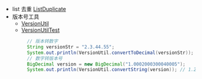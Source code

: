 - list 去重 [ListDuplicate](/src/main/java/com/muc/guide/list/ListDuplicate.java)
- 版本号工具 
  - [VersionUtil](/src/main/java/com/muc/guide/version/VersionUtil.java)
  - [VersionUtilTest](/src/main/java/com/muc/guide/version/VersionUtilTest.java)
    ```java
      // 版本转数字
      String versionStr = "2.3.44.55";
      System.out.println(VersionUtil.convertToDecimal(versionStr)); // 2.000300440055
      // 数字转版本号
      BigDecimal version = new BigDecimal("1.0002000300040005");
      System.out.println(VersionUtil.convertString(version)); // 1.2.3.4.5
    ```
